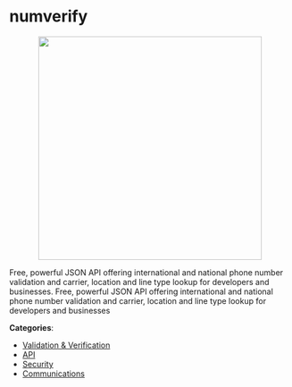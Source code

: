 # numverify
<p align="center">
    <img width="400" src="https://raw.githubusercontent.com/apis-list/apis-list/apis/numverify/logo_256x256.png" />
</p>

Free, powerful JSON API offering international and national phone number validation and carrier, location and line type lookup for developers and businesses. Free, powerful JSON API offering international and national phone number validation and carrier, location and line type lookup for developers and businesses



**Categories**:
- [Validation & Verification](https://github.com/apis-list/apis-list#validation-and-verification)
- [API](https://github.com/apis-list/apis-list#api)
- [Security](https://github.com/apis-list/apis-list#security)
- [Communications](https://github.com/apis-list/apis-list#communications)







